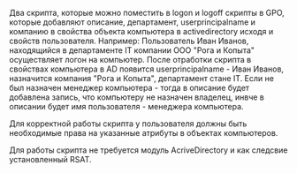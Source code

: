 Два скрипта, которые можно поместить в logon и logoff скрипты в GPO, которые добавляют описание, департамент, userprincipalname и компанию в свойства объекта компьютера в activedirectory исходя и свойств пользователя. 
Например:
Пользователь Иван Иванов, находящийся в департаменте IT компании ООО "Рога и Копыта" осуществляет логон на компьютер. После отработки скрипта в свойствах компьютера в AD появится userprincipalname - Иван Иванов, назначится компания "Рога и Копыта", департамент стане IT. Если не был назначен менеджер компьютера - тогда в описание будет добавлена запись, что компьютеру не назначен владелец, инвче в описании будет имя пользователя - менеджера компьютера. 

Для корректной работы скрипта у пользователя должны быть необходимые права на указанные атрибуты в объектах компьютеров. 

Для работы скрипта не требуется модуль AcriveDirectory и как следсвие установленный RSAT.
